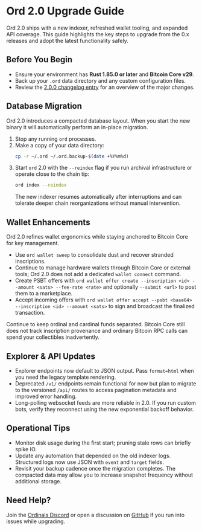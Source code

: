 # Ord 2.0 Upgrade Guide

Ord 2.0 ships with a new indexer, refreshed wallet tooling, and expanded API
coverage. This guide highlights the key steps to upgrade from the 0.x releases
and adopt the latest functionality safely.

## Before You Begin

- Ensure your environment has **Rust 1.85.0 or later** and **Bitcoin Core v29**.
- Back up your `.ord` data directory and any custom configuration files.
- Review the [2.0.0 changelog entry](../../CHANGELOG.md#200---2025-10-15) for an
  overview of the major changes.

## Database Migration

Ord 2.0 introduces a compacted database layout. When you start the new binary it
will automatically perform an in-place migration.

1. Stop any running `ord` processes.
2. Make a copy of your data directory:
   ```sh
   cp -r ~/.ord ~/.ord.backup-$(date +%Y%m%d)
   ```
3. Start `ord` 2.0 with the `--reindex` flag if you run archival infrastructure
   or operate close to the chain tip:
   ```sh
   ord index --reindex
   ```
   The new indexer resumes automatically after interruptions and can tolerate
   deeper chain reorganizations without manual intervention.

## Wallet Enhancements

Ord 2.0 refines wallet ergonomics while staying anchored to Bitcoin Core for key
management.

- Use `ord wallet sweep` to consolidate dust and recover stranded inscriptions.
- Continue to manage hardware wallets through Bitcoin Core or external tools;
  Ord 2.0 does not add a dedicated `wallet connect` command.
- Create PSBT offers with `ord wallet offer create --inscription <id> --amount
  <sats> --fee-rate <rate>` and optionally `--submit <url>` to post them to a
  marketplace.
- Accept incoming offers with `ord wallet offer accept --psbt <base64>
  --inscription <id> --amount <sats>` to sign and broadcast the finalized
  transaction.

Continue to keep ordinal and cardinal funds separated. Bitcoin Core still does
not track inscription provenance and ordinary Bitcoin RPC calls can spend your
collectibles inadvertently.

## Explorer & API Updates

- Explorer endpoints now default to JSON output. Pass `format=html` when you
  need the legacy template rendering.
- Deprecated `/v1/` endpoints remain functional for now but plan to migrate to
  the versioned `/api/` routes to access pagination metadata and improved error
  handling.
- Long-polling websocket feeds are more reliable in 2.0. If you run custom bots,
  verify they reconnect using the new exponential backoff behavior.

## Operational Tips

- Monitor disk usage during the first start; pruning stale rows can briefly
  spike IO.
- Update any automation that depended on the old indexer logs. Structured logs
  now use JSON with `event` and `target` fields.
- Revisit your backup cadence once the migration completes. The compacted data
  may allow you to increase snapshot frequency without additional storage.

## Need Help?

Join the [Ordinals Discord](https://discord.gg/ordinals) or open a discussion on
[GitHub](https://github.com/ordinals/ord/discussions) if you run into issues
while upgrading.
